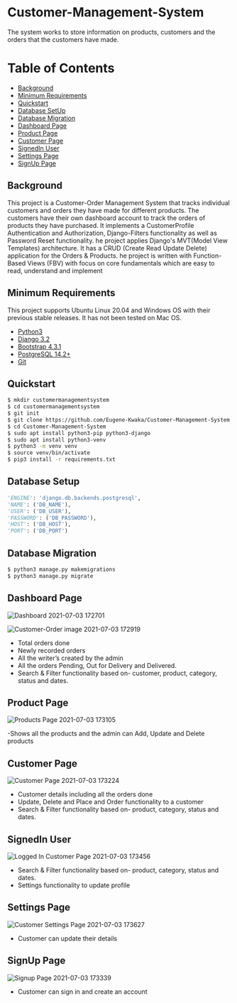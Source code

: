 # Customer-Management-System
The system works to store information on products, customers and the orders that the customers have made.


# Table of Contents
- [Background](#background)
- [Minimum Requirements](#minimum-requirements)
- [Quickstart](#quickstart)
- [Database SetUp](#database-setup)
- [Database Migration](#database-migration)
- [Dashboard Page](#dashboard-page)
- [Product Page](#product-page)
- [Customer Page](#customer-page)
- [SignedIn User](#signedin-user)
- [Settings Page](#settings-page)
- [SignUp Page](#signup-page)


## Background
This project is a Customer-Order Management System that tracks individual customers and orders they have made for different products. The customers have their own dashboard account to track the orders of products they have purchased. It implements a CustomerProfile Authentication and Authorization, Django-Filters functionality as well as Password Reset functionality.
he project applies Django's MVT(Model View Templates) architecture. It has a CRUD (Create Read Update Delete) application for the Orders & Products. he project is written with Function-Based Views (FBV) with focus on core fundamentals which are easy to read, understand and implement

## Minimum Requirements
This project supports Ubuntu Linux 20.04 and Windows OS with their previous stable releases. It has not been tested on Mac OS.

- [Python3](https://www.python.org/downloads/)
- [Django 3.2](https://www.djangoproject.com/)
- [Bootstrap 4.3.1](https://getbootstrap.com/docs/4.3/getting-started/introduction/)
- [PostgreSQL 14.2+](http://www.postgresql.org/)
- [Git](https://git-scm.com/downloads)

## Quickstart
```bash
$ mkdir customermanagementsystem
$ cd customermanagementsystem
$ git init
$ git clone https://github.com/Eugene-Kwaka/Customer-Management-System.git
$ cd Customer-Management-System
$ sudo apt install python3-pip python3-django
$ sudo apt install python3-venv
$ python3 -m venv venv
$ source venv/bin/activate
$ pip3 install -r requirements.txt
```

## Database Setup
``` settings.py
'ENGINE': 'django.db.backends.postgresql',
'NAME': ('DB_NAME'),
'USER': ('DB_USER'),
'PASSWORD': ('DB_PASSWORD'),
'HOST': ('DB_HOST'),
'PORT': ('DB_PORT')
```

## Database Migration
```bash
$ python3 manage.py makemigrations
$ python3 manage.py migrate
```

## Dashboard Page

![Dashboard 2021-07-03 172701](https://user-images.githubusercontent.com/44529236/124357714-af6d2b00-dc25-11eb-8020-eb15c9ea2f95.png)

![Customer-Order image 2021-07-03 172919](https://user-images.githubusercontent.com/44529236/124358149-9feee180-dc27-11eb-8b2a-4495bc1a4680.png)


-	Total orders done
-	Newly recorded orders
-	All the writer’s created by the admin
-	All the orders Pending, Out for Delivery and Delivered.
-	Search & Filter functionality based on- customer, product, category, status and dates.
 
 
 
 ## Product Page
 
 ![Products Page 2021-07-03 173105](https://user-images.githubusercontent.com/44529236/124358174-bf860a00-dc27-11eb-95f8-22fa8c230583.png)

-Shows all the products and the admin can Add, Update and Delete products




## Customer Page

![Customer Page 2021-07-03 173224](https://user-images.githubusercontent.com/44529236/124358218-fb20d400-dc27-11eb-88a7-5f10030f4c72.png)

- Customer details including all the orders done
- Update, Delete and Place and Order functionality to a customer
- Search & Filter functionality based on- product, category, status and dates.


## SignedIn User

![Logged In Customer Page 2021-07-03 173456](https://user-images.githubusercontent.com/44529236/124358310-666aa600-dc28-11eb-80c3-5f3f560d19c8.png)

- Search & Filter functionality based on- product, category, status and dates. 
- Settings functionality to update profile


## Settings Page

![Customer Settings Page 2021-07-03 173627](https://user-images.githubusercontent.com/44529236/124358382-b0ec2280-dc28-11eb-8265-93923bf5c966.png)

- Customer can update their details



 ## SignUp Page

![Signup Page 2021-07-03 173339](https://user-images.githubusercontent.com/44529236/124358405-c9f4d380-dc28-11eb-9678-11d6e093e7df.png)

- Customer can sign in and create an account 
 
